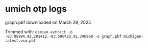 # umich otp logs

graph.pbf downloaded on March 29, 2025

Trimmed with: `osmium extract -b -83.88994,42.201412,-83.596423,42.346968 -o graph.pbf michigan-latest.osm.pbf`
